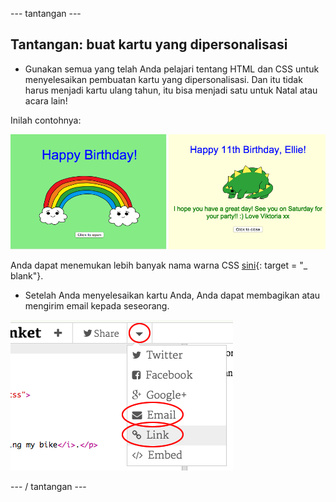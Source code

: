 \--- tantangan \---

## Tantangan: buat kartu yang dipersonalisasi

+ Gunakan semua yang telah Anda pelajari tentang HTML dan CSS untuk menyelesaikan pembuatan kartu yang dipersonalisasi. Dan itu tidak harus menjadi kartu ulang tahun, itu bisa menjadi satu untuk Natal atau acara lain!

Inilah contohnya:

![tangkapan layar](images/birthday-final.png)

Anda dapat menemukan lebih banyak nama warna CSS [sini](http://jumpto.cc/colours){: target = "_ blank"}.

+ Setelah Anda menyelesaikan kartu Anda, Anda dapat membagikan atau mengirim email kepada seseorang.

![tangkapan layar](images/birthday-share.png)

\--- / tantangan \---